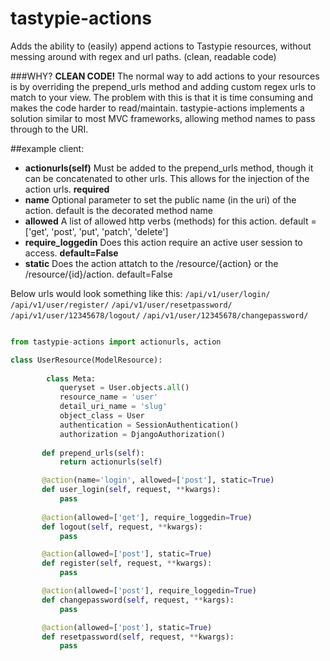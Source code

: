 tastypie-actions
================

Adds the ability to (easily) append actions to Tastypie resources, without messing around with regex and url paths. (clean, readable code) 

###WHY?
**CLEAN CODE!** The normal way to add actions to your resources is by overriding the prepend_urls method and adding custom regex urls to match to your view.  The problem with this is that it is time consuming and makes the code harder to read/maintain.  tastypie-actions implements a solution similar to most MVC frameworks, allowing method names to pass through to the URI. 

##example client:
* __actionurls(self)__ Must be added to the prepend_urls method, though it can be concatenated to other urls.  This allows for the injection of the action urls. **required**
* __name__ Optional parameter to set the public name (in the uri) of the action. default is the decorated method name
* __allowed__ A list of allowed http verbs (methods) for this action. default = ['get', 'post', 'put', 'patch', 'delete']
* **require_loggedin** Does this action require an active user session to access. **default=False**
* __static__ Does the action attatch to the /resource/{action} or the /resource/{id}/action.  default=False

Below urls would look something like this:
`/api/v1/user/login/`
`/api/v1/user/register/`
`/api/v1/user/resetpassword/`
`/api/v1/user/12345678/logout/`
`/api/v1/user/12345678/changepassword/`


 ```python

from tastypie-actions import actionurls, action

 class UserResource(ModelResource):
       
         class Meta:
            queryset = User.objects.all()
            resource_name = 'user'
            detail_uri_name = 'slug'
            object_class = User
            authentication = SessionAuthentication()
            authorization = DjangoAuthorization()
            
        def prepend_urls(self):
            return actionurls(self)

        @action(name='login', allowed=['post'], static=True)
        def user_login(self, request, **kwargs):
            pass
        
        @action(allowed=['get'], require_loggedin=True)
        def logout(self, request, **kwargs):
            pass

        @action(allowed=['post'], static=True)
        def register(self, request, **kwargs):
            pass

        @action(allowed=['post'], require_loggedin=True)
        def changepassword(self, request, **kargs):
            pass

        @action(allowed=['post'], static=True)
        def resetpassword(self, request, **kwargs):
            pass

```